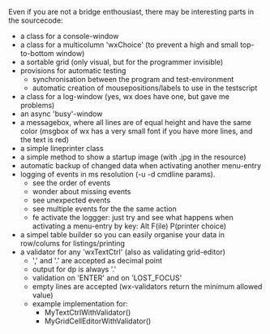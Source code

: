 Even if you are not a bridge enthousiast, there may be interesting parts in the sourcecode:
 - a class for a console-window
 - a class for a multicolumn 'wxChoice' (to prevent a high and small top-to-bottom window)
 - a sortable grid (only visual, but for the programmer invisible)
 - provisions for automatic testing
   - synchronisation between the program and test-environment
   - automatic creation of mousepositions/labels to use in the testscript
 - a class for a log-window (yes, wx does have one, but gave me problems)
 - an async 'busy'-window
 - a messagebox, where all lines are of equal height and have the same color
      (msgbox of wx has a very small font if you have more lines, and the text is red)
 - a simple lineprinter class
 - a simple method to show a startup image (with .jpg in the resource)
 - automatic backup of changed data when activating another menu-entry
 - logging of events in ms resolution (-u -d cmdline params).
    - see the order of events
    - wonder about missing events
    - see unexpected events
    - see multiple events for the the same action
    - fe activate the loggger: just try and see what happens when activating a menu-entry by key: Alt F(ile) P(printer choice)
 - a simpel table builder so you can easily organise your data in row/colums for listings/printing
 - a validator for any 'wxTextCtrl' (also as validating grid-editor)
    - ',' and '.' are accepted as decimal point
    - output for dp is always '.'
    - validation on 'ENTER' and on 'LOST_FOCUS'
    - empty lines are accepted (wx-validators return the minimum allowed value)
    - example implementation for:
      - MyTextCtrlWithValidator()
      - MyGridCellEditorWithValidator()
